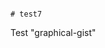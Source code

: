                                                                                                                                                                                                                                                                                                                                                                                         # test7
Test "graphical-gist"
